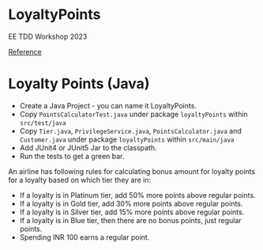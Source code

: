 # LoyaltyPoints
EE TDD Workshop 2023

[Reference](https://gist.github.com/DhavalDalal/277465e43c01460d6ff3030ae6462d8e)

# Loyalty Points (Java)

* Create a Java Project - you can name it LoyaltyPoints.
* Copy ```PointsCalculatorTest.java``` under package ```loyaltyPoints``` within ```src/test/java```
* Copy ```Tier.java```, ```PrivilegeService.java```, ```PointsCalculator.java``` and ```Customer.java``` under package ```loyaltyPoints``` within ```src/main/java```
* Add JUnit4 or JUnit5 Jar to the classpath.
* Run the tests to get a green bar.


An airline has following rules for calculating bonus amount for loyalty points for a loyalty based on which tier they are in:

* If a loyalty is in Platinum tier, add 50% more points above regular points.
* If a loyalty is in Gold tier, add 30% more points above regular points.
* If a loyalty is in Silver tier, add 15% more points above regular points.
* If a loyalty is in Blue tier, then there are no bonus points, just regular points.
* Spending INR 100 earns a regular point.
